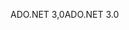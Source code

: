 <span data-ttu-id="f45ff-101">ADO.NET 3,0</span><span class="sxs-lookup"><span data-stu-id="f45ff-101">ADO.NET 3.0</span></span>